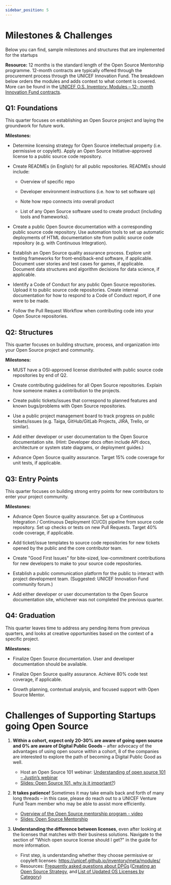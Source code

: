 ```yaml
---
sidebar_position: 5
---
```


# Milestones & Challenges

Below you can find, sample milestones and structures that are implemented for the startups 

**Resource:** 12 months is the standard length of the Open Source Mentorship programme. 12-month contracts are typically offered through the procurement process through the UNICEF Innovation Fund. The breakdown below orders the modules and adds context to what content is covered.  More can be found in the [UNICEF O.S. Inventory: Modules – 12- month Innovation Fund contracts](https://unicef.github.io/inventory/meta/mentorship/modules/#program). 

## Q1: Foundations
This quarter focuses on establishing an Open Source project and laying the groundwork for future work. 

**Milestones:** 

* Determine licensing strategy for Open Source intellectual property (i.e. permissive or copyleft). Apply an Open Source Initiative-approved license to a public source code repository. 

* Create READMEs (in English) for all public repositories. READMEs should include: 

   * Overview of specific repo 

   * Developer environment instructions (i.e. how to set software up) 

   * Note how repo connects into overall product 

   * List of any Open Source software used to create product (including tools and frameworks). 

* Create a public Open Source documentation with a corresponding public source code repository. Use automation tools to set up automatic deployments of HTML documentation site from public source code repository (e.g. with Continuous Integration). 

* Establish an Open Source quality assurance process. Explore unit testing frameworks for front-end/back-end software, if applicable. Document user stories and test cases for games, if applicable. Document data structures and algorithm decisions for data science, if applicable. 

* Identify a Code of Conduct for any public Open Source repositories. Upload it to public source code repositories. Create internal documentation for how to respond to a Code of Conduct report, if one were to be made. 

* Follow the Pull Request Workflow when contributing code into your Open Source repositories. 

## Q2: Structures
This quarter focuses on building structure, process, and organization into your Open Source project and community.

**Milestones:** 

* MUST have a OSI-approved license distributed with public source code repositories by end of Q2. 

* Create contributing guidelines for all Open Source repositories. Explain how someone makes a contribution to the projects. 

* Create public tickets/issues that correspond to planned features and known bugs/problems with Open Source repositories. 

* Use a public project management board to track progress on public tickets/issues (e.g. Taiga, GitHub/GitLab Projects, JIRA, Trello, or similar). 

* Add either developer or user documentation to the Open Source documentation site. (Hint: Developer docs often include API docs, architecture or system state diagrams, or deployment guides.) 

* Advance Open Source quality assurance. Target 15% code coverage for unit tests, if applicable. 

## Q3: Entry Points
This quarter focuses on building strong entry points for new contributors to enter your project community. 

**Milestones:** 

* Advance Open Source quality assurance. Set up a Continuous Integration / Continuous Deployment (CI/CD) pipeline from source code repository. Set up checks or tests on new Pull Requests. Target 40% code coverage, if applicable. 

* Add ticket/issue templates to source code repositories for new tickets opened by the public and the core contributor team. 

* Create "Good First Issues" for bite-sized, low-commitment contributions for new developers to make to your source code repositories. 

* Establish a public communication platform for the public to interact with project development team. (Suggested: UNICEF Innovation Fund community forum.) 

* Add either developer or user documentation to the Open Source documentation site, whichever was not completed the previous quarter.

## Q4: Graduation 
This quarter leaves time to address any pending items from previous quarters, and looks at creative opportunities based on the context of a specific project. 

**Milestones:** 

* Finalize Open Source documentation. User and developer documentation should be available. 

* Finalize Open Source quality assurance. Achieve 80% code test coverage, if applicable. 

* Growth planning, contextual analysis, and focused support with Open Source Mentor.

# Challenges of Supporting Startups going Open Source
1. **Within a cohort, expect only 20-30% are aware of going open source and 0% are aware of Digital Public Goods** – after advocacy of the advantages of using open source within a cohort, 8 of the companies are interested to explore the path of becoming a Digital Public Good as well. 
   * Host an Open Source 101 webinar: [Understanding of open source 101 – Justin’s webinar](https://youtu.be/r9uZ5_pQodc)
   * [Slides: Open Source 101, why is it important?](https://docs.google.com/presentation/d/11TsgvcEFkr1V_mkekauvOdpMImYnZWMJsqN0X5-IC5I/edit)) 

2.  **It takes patience!**  Sometimes it may take emails back and forth of many long threads – in this case, please do reach out to a UNICEF Venture Fund Team member who may be able to assist more efficiently. 
    * [Overview of the Open Source mentorship program - video](https://youtu.be/smfbTSzeoS0)
    * [Slides: Open Source Mentorship](https://docs.google.com/presentation/d/1QTQoAhCTDKGZto4rlL1AOp6p6GgEOJzNW6VzFDTslVg/edit#slide=id.g378b9093ea_0_0) 

3.  **Understanding the difference between licenses**, even after looking at the licenses that matches with their business solutions.  Navigate to the section of "Which open source license should I get?" in the guide for more information. 
    * First step, is understanding whether they choose permissive or copyleft licenses: https://unicef.github.io/inventory/meta/modules/ 
    * Resources: [Frequently asked questions about DPGs](https://resources.digitalpublicgoods.net/) ([Creating an Open Source Strategy](https://www.linuxfoundation.org/en/resources/open-source-guides/setting-an-open-source-strategy/), and [List of Updated OS Licenses by Category](https://opensource.org/licenses/category)) 
 